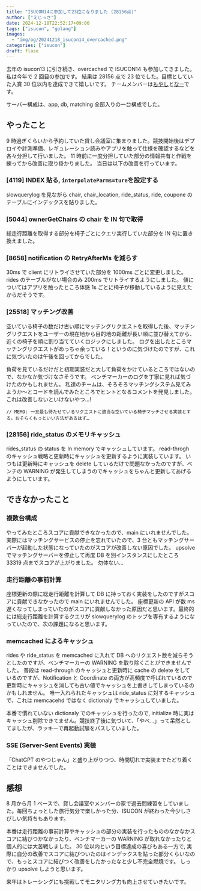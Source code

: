 ```yaml
---
title: "ISUCON14に参加して23位になりました (28156点)"
author: ["えじっさ"]
date: 2024-12-18T22:52:17+09:00
tags: ["isucon", "golang"]
images:
  - "img/og/20241218_isucon14_overcached.png"
categories: ["isucon"]
draft: flase
---
```


去年の isucon13 に引き続き、overcached で ISUCON14 も参加してきました。私は今年で 2 回目の参加です。
結果は 28156 点で 23 位でした。目標としていた入賞 30 位以内を達成できて嬉しいです。
チームメンバーは[もやし](https://x.com/mybiboroku)と[なー](https://github.com/nathan-fall)です。

サーバー構成は、app, db, matching 全部入りの一台構成でした。

## やったこと

9 時過ぎくらいから予約していた貸し会議室に集まりました。競技開始後はデプロイや計測準備、レギュレーション読みやアプリを触って仕様を確認するなどを各々分担して行いました。 11 時前に一度分担していた部分の情報共有と作戦を練ってから改善に取り掛かりました。
当日は以下の改善を行っています。

### [4119] INDEX 貼る, `interpolateParms=ture`を設定する

slowquerylog を見ながら chair, chair_location, ride_status, ride, coupone のテーブルにインデックスを貼りました。

### [5044] ownerGetChairs の chair を IN 句で取得

総走行距離を取得する部分を椅子ごとにクエリ実行していた部分を IN 句に置き換えました。

### [8658] notification の RetryAfterMs を減らす

30ms で client にリトライさせていた部分を 1000ms ごとに変更しました。rides のテーブルがない場合のみ 200ms でリトライするようにしました。
値についてはアプリを触ったところ体感 1s ごとに椅子が移動しているように見えたからだそうです。

### [25518] マッチング改善

空いている椅子の数だけ古い順にマッチングリクエストを取得した後、マッチングリクエストをユーザーの現在地から目的地の距離が長い順に並び替えてから、近くの椅子を順に割り当てていくロジックにしました。
ログを出したところマッチングリクエストがめっちゃ余っている！というのに気づけたのですが、これに気づいたのは午後を回ってからでした。

負荷を見ているだけだと初期実装だと大して負荷をかけているところではないので、なかなか気づけなさそうです。
ベンチマーカーのログを丁寧に見れば気づけたのかもしれません。
私達のチームは、そろそろマッチングシステム見てみようか〜とコードを読んでみたところでヒントとなるコメントを発見しました。
これは改善しないといけないやつ...!

```
// MEMO: 一旦最も待たせているリクエストに適当な空いている椅子マッチさせる実装とする。おそらくもっといい方法があるはず…
```

### [28156] ride_status のメモリキャッシュ

rides_status の status を In memory でキャッシュしています。
read-throgh のキャッシュ戦略と更新時にキャッシュを更新するように実装しています。
いつもは更新時にキャッシュを delete しているだけで問題なかったのですが、ベンチの WARNING が発生してしまうのでキャッシュをちゃんと更新してあげるようにしています。

## できなかったこと

### 複数台構成

やってみたところスコアに貢献できなかったので、main にいれませんでした。
実際にはマッチングサービスの停止を忘れていたので、3 台ともマッチングサーバーが起動した状態になっていたのがスコアが改善しない原因でした。
upsolve でマッチングサーバーを停止して再度 DB を別インスタンスにしたところ 33319 点までスコアが上がりました。
勿体ない...

### 走行距離の事前計算

座標更新の際に総走行距離を計算して DB に持っておく実装をしたのですがスコアに貢献できなかったので main にいれませんでした。
座標更新の API が数 ms 遅くなってしまっていたのがスコアに貢献しなかった原因だと思います。最終的には総走行距離を計算するクエリが slowquerylog のトップを専有するようになっていたので、次の課題になると思います。

### memcached によるキャッシュ

rides や ride_status を memcached に入れて DB へのリクエスト数を減らそうとしたのですが、ベンチマーカーの WARNING を取り除くことができませんでした。
普段は read-through のキャッシュと更新時に cache の delete をしているのですが、Notification と Coordinate の両方が高頻度で呼ばれているので更新時にキャッシュを消しても古い値でキャッシュを上書きしてしまっているのかもしれません。
唯一入れられたキャッシュは ride_status に対するキャッシュで、これは memcacehd ではなく dictionaly でキャッシュしていました。

本番で慣れていない dictionaly でのキャッシュを行ったので, initialize 時に実はキャッシュ削除できてません。競技終了後に気づいて、「やべ...」って呆然としてましたが、ラッキーで再起動試験をパスしていました。

### SSE (Server-Sent Events) 実装

「ChatGPT のやつじゃん」と盛り上がりつつ、時間切れで実装までたどり着くことはできませんでした。

## 感想

8 月から月 1 ペースで、貸し会議室やメンバーの家で過去問練習をしていました。毎回ちょっとした旅行気分で楽しかった分、ISUCON が終わった今少しさびしい気持ちもあります。

本番は走行距離の事前計算やキャッシュの部分の実装を行ったもののなかなかスコアに結びつかなかったり、ベンチマーカーの WARNING が取れなかったりと個人的には大苦戦しました。
30 位以内という目標達成の喜びもある一方で, 実際に自分の改善でスコアに結びついたのはインデックスを貼った部分くらいなので、もっとスコアに結びつく改善をしたかったなと少し不完全燃焼です。
しっかり upsolve しようと思います。

来年はトレーシングにも挑戦してモニタリング力も向上させていきたいです。
